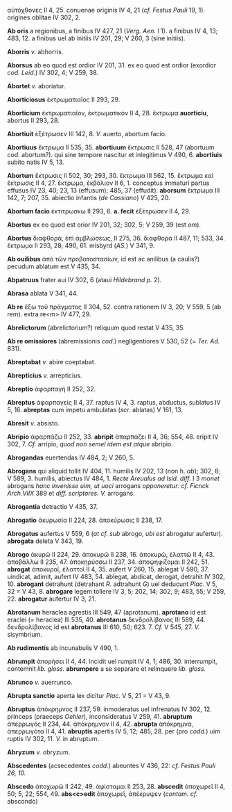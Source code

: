αὐτόχθονες II 4, 25. conuenae originis IV 4, 21 (*cf. Festus Pauli* 19,
1). origines oblitae IV 302, 2.

**Ab oris** a regionibus, a finibus IV 427, 21 (*Verg. Aen.* I 1). a
finibus IV 4, 13; 483, 12. a finibus uel ab initiis IV 201, 29; V 260, 3
(sine initiis).

**Aborris** *v.* abhorris.

**Aborsus** ab eo quod est ordior IV 201, 31. ex eo quod est ordior
(exordior *cod. Leid.*) IV 302, 4; V 259, 38.

**Abortet** *v.* aboriatur.

**Aborticiosus** ἐκτρωματιαῖος II 293, 29.

**Aborticium** ἐκτρωματιαῖον, ἐκτρωματικόν II 4, 28. ἔκτρωμα
**auorticiu**, abortus II 293, 28.

**Abortiuit** ἐξέτρωσεν III 142, 8. *V.* auerto, abortum facio.

**Abortiuus** ἔκτρωμα II 535, 35. **abortiuum** ἔκτρωσις II 528, 47
(abortuum *cod.* abortum?). qui sine tempore nascitur et inlegitimus V
490, 6. **abortiuis** subito natis IV 5, 13.

**Abortum** ἔκτρωσις II 502, 30; 293, 30. ἔκτρωμα III 562, 15. ἔκτρωμα
καὶ ἔκτρωσις II 4, 27. ἔκτρωμα, ἐκβόλιον II 6, 1. conceptus immaturi
partus effusus IV 23, 40; 23, 13 (effusum); 485, 37 (effudit).
**aborsum** ἔκτρωμα III 142, 7; 207, 35. abiectio infantis (*de
Cassiano*) V 425, 20.

**Abortum facio** ἐκτιτρωσκω II 293, 6. **a. fecit** ἐξέτρωσεν II 4, 29.

**Abortus** ex eo quod est orior IV 201, 32; 302, 5; V 259, 39 (est
*om*).

**Abortus** διαφθορά, ἐπὶ ἀμβλώσεως, II 275, 36. διαφθορά II 487, 11;
533, 34. ἔκτρωμα II 293, 28; 490, 61. misbyrd (*AS.*) V 341, 9.

**Ab ouilibus** ἀπὸ τῶν προβατοστασίων, id est ac anilibus (a caulis?)
pecudum ablatum est V 435, 34.

**Abpatruus** frater aui IV 302, 6 (ataui *Hildebrand p.* 2).

**Abrasa** ablata V 341, 44.

**Ab re** ἔξω τοῦ πράγματος II 304, 52. contra rationem IV 3, 20; V 559,
5 (ab rem). extra re\<m\> IV 477, 29.

**Abrelictorum** (abrelictorium?) reliquum quod restat V 435, 35.

**Ab re omissiores** (abremissionis *cod.*) negligentiores V 530, 52 (=
*Ter. Ad.* 831).

**Abreptabat** *v.* abire coeptabat.

**Abrepticius** *v.* arrepticius.

**Abreptio** ἀφαρπαγή II 252, 32.

**Abreptus** ἀφαρπαγείς II 4, 37. raptus IV 4, 3. raptus, abductus,
sublatus IV 5, 16. **abreptas** cum impetu ambulatas (*scr.* ablatas) V
161, 13.

**Abresit** *v.* absisto.

**Abripio** ἀφαρπάζω II 252, 33. **abripit** ἀπαρπάζει II 4, 36; 554,
48. eripit IV 302, 7. *Cf.* arripio, *quod non semel idem est atque*
abripio.

**Abrogandas** euertendas IV 484, 2; V 260, 5.

**Abrogans** qui aliquid tollit IV 404, 11. humilis IV 202, 13 (non h.
*ab*); 302, 8; V 589, 3. humilis, abiectus IV 484, 1. *Recte Areualus ad
Isid. diff.* I 3 *monet* abrogans *hanc invenisse uim, ut uoci* arrogans
*opponeretur: cf. Ficnck Arch.VIIX* 389 et *diff. scriptores. V.*
arrogans.

**Abrogantia** detractio V 435, 37.

**Abrogatio** ἀκυρωσία II 224, 28. ἀποκύρωσις II 238, 17.

**Abrogatus** aufertus V 559, 6 (*at cf. sub* abrogo, *ubi est*
abrogatur aufertur). **abrogata** deleta V 343, 19.

**Abrogo** ἀκυρῶ II 224, 29. ἀποκυρῶ II 238, 16. ἀποκυρῶ, ἐλαττῶ II 4, 43.
ἀποβάλλω II 235, 47. ἀποκηρύσσω II 237, 34. ἀποψηφίζομαι II 242, 51.
**abrogat** ἀποκυροῖ, ἐλαττοῖ II 4, 35. aufert V 260, 15. ablegat V 590,
37. uindicat, adimit, aufert IV 483, 54. ablegat, abdicat, derogat,
detrahit IV 302, 10. **abrogant** detrahunt (detrahant *R.* adtrahunt
*G*) uel deducunt *Plac.* V 5, 32 = V 43, 8. **abrogare** legem tollere
IV 3, 5; 202, 14; 302, 9; 483, 55; V 259, 22. **abrogatur** aufertur IV
3, 21.

**Abrotanum** heraclea agrestis III 549, 47 (aprotanum). **aprotano** id
est eraclei (= heraclea) III 535, 40. **abrotanus** δενδρολίβανος III
589, 44. δενδρολίβανος id est **abrotanus** III 610, 50; 623. 7. *Cf.* V
545, 27. *V.* sisymbrium.

**Ab rudimentis** ab incunabulis V 490, 1.

**Abrumpit** ἀπορήσει II 4, 44. incidit uel rumpit IV 4, 1; 486, 30.
interrumpit, contemnit *lib. gloss.* **abrumpere** a se separare et
relinquere *lib. gloss.*

**Abrunco** *v.* auerrunco.

**Abrupta sanctio** aperta lex dicitur *Plac.* V 5, 21 = V 43, 9.

**Abruptus** ἀπόκρημνος II 237, 59. inmoderatus uel infrenatus IV 302,
12. princeps (praeceps *Oehler*), inconsideratus V 259, 41.
**abruptum** ἀπερρωγός II 234, 44. ἀπόκρημνον II 4, 42. **abrupta**
ἀπόκρημνα, ἀπερρωγότα II 4, 41. **abruptis** apertis IV 5, 12; 485, 28.
per (pro *codd.*) uim ruptis IV 302, 11. *V.* in abruptum.

**Abryzum** *v.* obryzum.

**Abscedentes** (acsecedentes *codd.*) abeuntes V 436, 22: *cf. Festus
Pauli 26, 10.*

**Abscedo** ἀποχωρῶ II 242, 49. ἀφίσταμαι II 253, 28. **abscedit**
ἀποχωρεῖ II 4, 50; 5, 22; 554, 49. **abs\<c\>edit** ἀποχωρεῖ, ἀπέκρυψεν
(*contam. cf.* abscondo)
